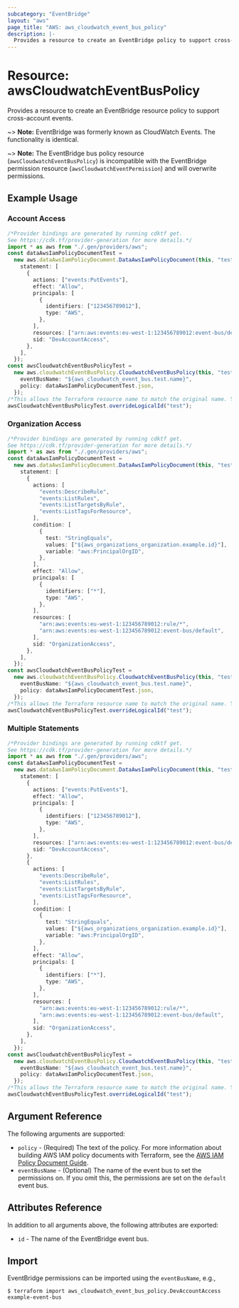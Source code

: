 ```yaml
---
subcategory: "EventBridge"
layout: "aws"
page_title: "AWS: aws_cloudwatch_event_bus_policy"
description: |-
  Provides a resource to create an EventBridge policy to support cross-account events.
---
```


# Resource: awsCloudwatchEventBusPolicy

Provides a resource to create an EventBridge resource policy to support cross-account events.

\~> **Note:** EventBridge was formerly known as CloudWatch Events. The functionality is identical.

\~> **Note:** The EventBridge bus policy resource  (`awsCloudwatchEventBusPolicy`) is incompatible with the EventBridge permission resource (`awsCloudwatchEventPermission`) and will overwrite permissions.

## Example Usage

### Account Access

```typescript
/*Provider bindings are generated by running cdktf get.
See https://cdk.tf/provider-generation for more details.*/
import * as aws from "./.gen/providers/aws";
const dataAwsIamPolicyDocumentTest =
  new aws.dataAwsIamPolicyDocument.DataAwsIamPolicyDocument(this, "test", {
    statement: [
      {
        actions: ["events:PutEvents"],
        effect: "Allow",
        principals: [
          {
            identifiers: ["123456789012"],
            type: "AWS",
          },
        ],
        resources: ["arn:aws:events:eu-west-1:123456789012:event-bus/default"],
        sid: "DevAccountAccess",
      },
    ],
  });
const awsCloudwatchEventBusPolicyTest =
  new aws.cloudwatchEventBusPolicy.CloudwatchEventBusPolicy(this, "test_1", {
    eventBusName: "${aws_cloudwatch_event_bus.test.name}",
    policy: dataAwsIamPolicyDocumentTest.json,
  });
/*This allows the Terraform resource name to match the original name. You can remove the call if you don't need them to match.*/
awsCloudwatchEventBusPolicyTest.overrideLogicalId("test");

```

### Organization Access

```typescript
/*Provider bindings are generated by running cdktf get.
See https://cdk.tf/provider-generation for more details.*/
import * as aws from "./.gen/providers/aws";
const dataAwsIamPolicyDocumentTest =
  new aws.dataAwsIamPolicyDocument.DataAwsIamPolicyDocument(this, "test", {
    statement: [
      {
        actions: [
          "events:DescribeRule",
          "events:ListRules",
          "events:ListTargetsByRule",
          "events:ListTagsForResource",
        ],
        condition: [
          {
            test: "StringEquals",
            values: ["${aws_organizations_organization.example.id}"],
            variable: "aws:PrincipalOrgID",
          },
        ],
        effect: "Allow",
        principals: [
          {
            identifiers: ["*"],
            type: "AWS",
          },
        ],
        resources: [
          "arn:aws:events:eu-west-1:123456789012:rule/*",
          "arn:aws:events:eu-west-1:123456789012:event-bus/default",
        ],
        sid: "OrganizationAccess",
      },
    ],
  });
const awsCloudwatchEventBusPolicyTest =
  new aws.cloudwatchEventBusPolicy.CloudwatchEventBusPolicy(this, "test_1", {
    eventBusName: "${aws_cloudwatch_event_bus.test.name}",
    policy: dataAwsIamPolicyDocumentTest.json,
  });
/*This allows the Terraform resource name to match the original name. You can remove the call if you don't need them to match.*/
awsCloudwatchEventBusPolicyTest.overrideLogicalId("test");

```

### Multiple Statements

```typescript
/*Provider bindings are generated by running cdktf get.
See https://cdk.tf/provider-generation for more details.*/
import * as aws from "./.gen/providers/aws";
const dataAwsIamPolicyDocumentTest =
  new aws.dataAwsIamPolicyDocument.DataAwsIamPolicyDocument(this, "test", {
    statement: [
      {
        actions: ["events:PutEvents"],
        effect: "Allow",
        principals: [
          {
            identifiers: ["123456789012"],
            type: "AWS",
          },
        ],
        resources: ["arn:aws:events:eu-west-1:123456789012:event-bus/default"],
        sid: "DevAccountAccess",
      },
      {
        actions: [
          "events:DescribeRule",
          "events:ListRules",
          "events:ListTargetsByRule",
          "events:ListTagsForResource",
        ],
        condition: [
          {
            test: "StringEquals",
            values: ["${aws_organizations_organization.example.id}"],
            variable: "aws:PrincipalOrgID",
          },
        ],
        effect: "Allow",
        principals: [
          {
            identifiers: ["*"],
            type: "AWS",
          },
        ],
        resources: [
          "arn:aws:events:eu-west-1:123456789012:rule/*",
          "arn:aws:events:eu-west-1:123456789012:event-bus/default",
        ],
        sid: "OrganizationAccess",
      },
    ],
  });
const awsCloudwatchEventBusPolicyTest =
  new aws.cloudwatchEventBusPolicy.CloudwatchEventBusPolicy(this, "test_1", {
    eventBusName: "${aws_cloudwatch_event_bus.test.name}",
    policy: dataAwsIamPolicyDocumentTest.json,
  });
/*This allows the Terraform resource name to match the original name. You can remove the call if you don't need them to match.*/
awsCloudwatchEventBusPolicyTest.overrideLogicalId("test");

```

## Argument Reference

The following arguments are supported:

* `policy` - (Required) The text of the policy. For more information about building AWS IAM policy documents with Terraform, see the [AWS IAM Policy Document Guide](https://learn.hashicorp.com/terraform/aws/iam-policy).
* `eventBusName` - (Optional) The name of the event bus to set the permissions on.
  If you omit this, the permissions are set on the `default` event bus.

## Attributes Reference

In addition to all arguments above, the following attributes are exported:

* `id` - The name of the EventBridge event bus.

## Import

EventBridge permissions can be imported using the `eventBusName`, e.g.,

```console
$ terraform import aws_cloudwatch_event_bus_policy.DevAccountAccess example-event-bus
```
